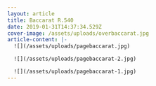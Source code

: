 ```yaml
---
layout: article
title: Baccarat R.540
date: 2019-01-31T14:37:34.529Z
cover-image: /assets/uploads/overbaccarat.jpg
article-content: |-
  ![](/assets/uploads/pagebaccarat.jpg)

  ![](/assets/uploads/pagebaccarat-2.jpg)

  ![](/assets/uploads/pagebaccarat-1.jpg)
---
```


